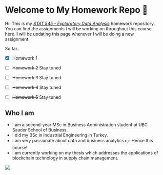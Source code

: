 # Welcome to My Homework Repo :star2:

Hi! This is my <a href="https://stat545.stat.ubc.ca/#html">*STAT 545 - Exploratory Data Analysis*</a> homework repository. You can find the assignments I will be working on throughout this course here. I will be updating this page whenever I will be doing a new assignment.


So far..

- [x] Homework 1
- [ ] ~~Homework 2~~ Stay tuned
- [ ] ~~Homework 3~~ Stay tuned
- [ ] ~~Homework 4~~ Stay tuned
- [ ] ~~Homework 5~~ Stay tuned


## Who I am

- I am a second-year MSc in Business Administration student at UBC Sauder School of Business. 
- I did my BSc in Industrial Engineering in Turkey. 
- I am very passionate about data and business analytics :point_right: Hence this course! 
- I am currently working on my thesis which addresses the applications of blockchain technology in supply chain management. 

![](https://revolution-computing.typepad.com/.a/6a010534b1db25970b01b8d2a548f8970c-800wi)
